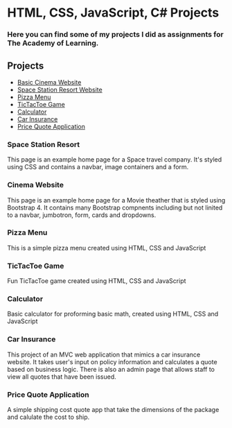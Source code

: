 <!DOCTYPE html>
<html>
    <head>
        <meta charset="UTF-8">
      <h1>HTML, CSS, JavaScript, C# Projects</h1>
  </head>
  
  <body>
        
<h3 id="here-you-can-find-some-of-my-c-projects-i-did-as-assignments-for-the-academy-of-learning">Here you can find some of my projects I did as assignments for The Academy of Learning.</h3>
<h2 id="projects">Projects</h2>
<ul>
<li><a href="https://github.com/M4T7H3WP0P3/HTML-and-CSS-/tree/main/bootstrap4_project">Basic Cinema Website</a></li>
<li><a href="https://github.com/M4T7H3WP0P3/HTML-and-CSS-/tree/main/Project/Project">Space Station Resort Website</a></li>
<li><a href="https://github.com/M4T7H3WP0P3/JavaScript-Projects/tree/main/JavaScript%20Projects/Pizza_Project">Pizza Menu</a></li>
<li><a href="https://github.com/M4T7H3WP0P3/JavaScript-Projects/tree/main/JavaScript%20Projects/TicTacToe">TicTacToe Game</a></li>
<li><a href="https://github.com/M4T7H3WP0P3/JavaScript-Projects/tree/main/JavaScript%20Projects/Calculator">Calculator</a></li>
<li><a href="https://github.com/M4T7H3WP0P3/Basic-C-Sharp-Projects/tree/main/CarInsurance">Car Insurance</a></li>
<li><a href="https://github.com/M4T7H3WP0P3/Basic-C-Sharp-Projects/tree/main/Price-Quote%20Application%20Assignment">Price Quote Application</a></li>
</ul>

<h3>Space Station Resort</h3>
<p>This page is an example home page for a Space travel company. It's styled using CSS and contains a navbar, image containers and a form.</p>
      
<h3>Cinema Website</h3>          
<p>This page is an example home page for a Movie theather that is styled using Bootstrap 4. It contains many Bootstrap compnents including but not linited to a navbar, jumbotron, form, cards and dropdowns.</p>
      
<h3>Pizza Menu</h3>
<p>This is a simple pizza menu created using HTML, CSS and JavaScript</p>

<h3>TicTacToe Game</h3>
<p>Fun TicTacToe game created using HTML, CSS and JavaScript</p>

<h3>Calculator</h3>
<p>Basic calculator for proforming basic math, created using HTML, CSS and JavaScript</p>

<h3>Car Insurance</h3>
<p>This project of an MVC web application that mimics a car insurance website. It takes user's input on policy information and calculates a quote based on business logic. There is also an admin page that allows staff to view all quotes that have been issued. </p>
      
<h3>Price Quote Application</h3>          
<p>A simple shipping cost quote app that take the dimensions of the package and calulate the cost to ship.</p>
      
   </body>
</html>
